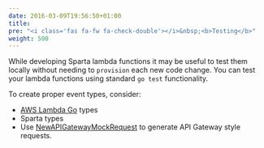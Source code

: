 ```yaml
---
date: 2016-03-09T19:56:50+01:00
title:
pre: "<i class='fas fa-fw fa-check-double'></i>&nbsp;<b>Testing</b>"
weight: 500
---
```


While developing Sparta lambda functions it may be useful to test them locally without needing to `provision` each new code change.  You can test your lambda functions
using standard `go test` functionality.

To create proper event types, consider:

* [AWS Lambda Go](https://godoc.org/github.com/aws/aws-lambda-go/events) types
* Sparta types
* Use [NewAPIGatewayMockRequest](https://godoc.org/github.com/mweagle/Sparta/aws/events#NewAPIGatewayMockRequest) to generate API Gateway style requests.
